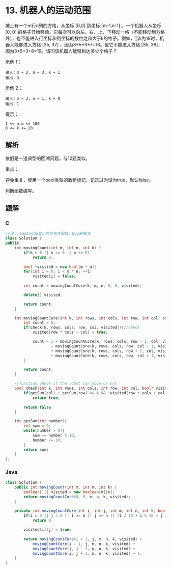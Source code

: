 # 13. 机器人的运动范围

地上有一个m行n列的方格，从坐标 [0,0] 到坐标 [m-1,n-1] 。一个机器人从坐标 [0, 0] 的格子开始移动，它每次可以向左、右、上、下移动一格（不能移动到方格外），也不能进入行坐标和列坐标的数位之和大于k的格子。例如，当k为18时，机器人能够进入方格 [35, 37] ，因为3+5+3+7=18。但它不能进入方格 [35, 38]，因为3+5+3+8=19。请问该机器人能够到达多少个格子？

示例 1：

```
输入：m = 2, n = 3, k = 1
输出：3
```

示例 2：

```
输入：m = 3, n = 1, k = 0
输出：1
```

提示：

```
1 <= n,m <= 100
0 <= k <= 20
```



## 解析

依旧是一道典型的回溯问题。与12题类似。

重点：

避免重复，使用一个bool类型的数组标记，记录过为设为true，默认false。

判断函数编写。



## 题解

### C

```c++
//注： Leetcode显示内存相关报错，bug未解决
class Solution {
public:
    int movingCount(int m, int n, int k) {
        if(k < 0 || n <= 0 || m <= 0)
            return 0;
        
        bool *visited = new bool[m * n];
        for(int i = 0; i < m * n; ++i)
            visited[i] = false;
        
        int count = movingCountCore(k, m, n, 0, 0, visited);

        delete[] visited;

        return count;
    }

    int movingCountCore(int k, int rows, int cols, int row, int col, bool* visited){
        int count = 0;
        if(check(k, rows, cols, row, col, visited)){//check
            visited[row * cols + col] = true;

            count = 1 + movingCountCore(k, rows, cols, row - 1, col, visited)
                    + movingCountCore(k, rows, cols, row, col - 1, visited)
                    + movingCountCore(k, rows, cols, row + 1, col, visited)
                    + movingCountCore(k, rows, cols, row, col + 1, visited);
        }

        return count;
    }

    //function check if the robot can move or not
    bool check(int k, int rows, int cols, int row, int col, bool* visited){
        if(getSum(col) + getSum(row) <= k && !visited[row * cols + col] && col < cols && col >= 0 && row < rows && row >= 0)
            return true;
        
        return false;
    }

    int getSum(int number){
        int sum = 0; 
        while(number > 0){
            sum += number % 10;
            number /= 10;   
        }
        return sum;
    }
};
```



### Java

```java
class Solution {
    public int movingCount(int m, int n, int k) {
        boolean[][] visited = new boolean[m][n];
        return movingCountCore(0, 0, m, n, k, visited);
    }

    private int movingCountCore(int i, int j, int m, int n, int k, boolean visited[][]){
        if(i < 0 || j < 0 || i >= m || j >= n || (i / 10 + i % 10 + j / 10 + j % 10) > k || visited[i][j])
            return 0;
        
        visited[i][j] = true;
        
        return movingCountCore(i + 1, j, m, n, k, visited) + 
            movingCountCore(i - 1, j, m, n, k, visited) + 
            movingCountCore(i, j - 1, m, n, k, visited) + 
            movingCountCore(i, j + 1, m, n, k, visited) + 1;
    }
}
```

